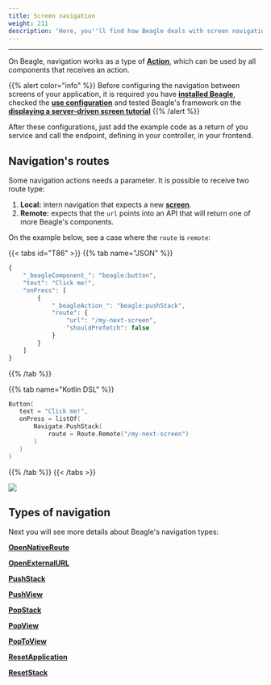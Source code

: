 ```yaml
---
title: Screen navigation
weight: 211
description: 'Here, you''ll find how Beagle deals with screen navigation.'
---
```


---

On Beagle, navigation works as a type of [**Action**](/docs/api/actions/), which can be used by all components that receives an action.

{{% alert color="info" %}}
Before configuring the navigation between screens of your application, it is required you have [**installed Beagle**](/docs/get-started/installing-beagle/), checked the [**use configuration**](/docs/get-started/using-beagle/) and tested Beagle's framework on the [**displaying a server-driven screen tutorial**](#no-such-page)
{{% /alert %}}

After these configurations, just add the example code as a return of you service and call the endpoint, defining in your controller, in your frontend. 

## Navigation's routes

Some navigation actions needs a parameter. It is possible to receive two route type: 

1. **Local:** intern navigation that expects a new [**screen**](/docs/api/screen/).
2. **Remote:** expects that the `url` points into an API that will return one of more Beagle's components.

On the example below, see a case where the `route` is `remote`:

{{< tabs id="T86" >}}
{{% tab name="JSON" %}}
```javascript
{
    "_beagleComponent_": "beagle:button",
    "text": "Click me!",
    "onPress": [
        {
            "_beagleAction_": "beagle:pushStack",
            "route": {
                "url": "/my-next-screen",
                "shouldPrefetch": false
            }
        }
    ]
}
```
{{% /tab %}}

{{% tab name="Kotlin DSL" %}}
```kotlin
Button(
   text = "Click me!",
   onPress = listOf(
       Navigate.PushStack(
           route = Route.Remote("/my-next-screen")
       )
   )
)
```
{{% /tab %}}
{{< /tabs >}}

![](/assets%2F-M-Qy7jZbUpzGRP5GbCZ%2F-MB0DuGx28NQeWEgD746%2F-MB0r5wLqOLNjqhX_8g_%2Fnavigate-remote.gif?alt=media&token=0b93b43c-8a51-40e8-b96d-76482546e719)

## Types of navigation

Next you will see more details about Beagle's navigation types:

[**OpenNativeRoute**](/docs/api/actions/navigate/openexternalurl)

[**OpenExternalURL**](/docs/api/actions/navigate/openexternalurl)

[**PushStack**](/docs/api/actions/navigate/pushstack)

[**PushView**](/docs/api/actions/navigate/pushview)

[**PopStack**](/docs/api/actions/navigate/popstack)

[**PopView**](/docs/api/actions/navigate/popview)

[**PopToView**](/docs/api/actions/navigate/poptoview)

[**ResetApplication**](/docs/api/actions/navigate/resetapplication)

[**ResetStack**](/docs/api/actions/navigate/resetstack)
